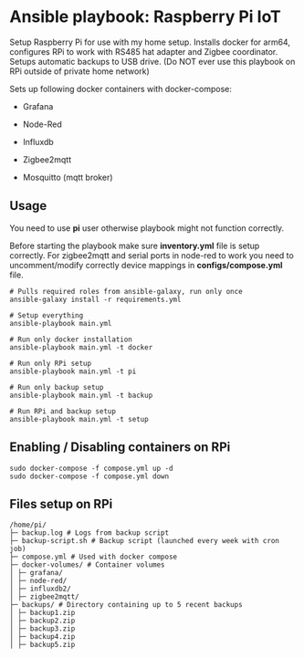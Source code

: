 # Ansible playbook: Raspberry Pi IoT

Setup Raspberry Pi for use with my home setup. Installs docker for arm64, configures RPi to work with RS485 hat adapter and Zigbee coordinator. Setups automatic backups to USB drive. (Do NOT ever use this playbook on RPi outside of private home network)

Sets up following docker containers with docker-compose:

- Grafana

- Node-Red

- Influxdb

- Zigbee2mqtt

- Mosquitto (mqtt broker)

## Usage

You need to use **pi** user otherwise playbook might not function correctly.

Before starting the playbook make sure **inventory.yml** file is setup correctly. For zigbee2mqtt and serial ports in node-red to work you need to uncomment/modify correctly device mappings in **configs/compose.yml** file.

```shell
# Pulls required roles from ansible-galaxy, run only once
ansible-galaxy install -r requirements.yml

# Setup everything
ansible-playbook main.yml

# Run only docker installation
ansible-playbook main.yml -t docker

# Run only RPi setup
ansible-playbook main.yml -t pi

# Run only backup setup
ansible-playbook main.yml -t backup

# Run RPi and backup setup
ansible-playbook main.yml -t setup
```

## Enabling / Disabling containers on RPi

```shell
sudo docker-compose -f compose.yml up -d
sudo docker-compose -f compose.yml down
```

## Files setup on RPi

```
/home/pi/  
├─ backup.log # Logs from backup script
├─ backup-script.sh # Backup script (launched every week with cron job)
├─ compose.yml # Used with docker compose
├─ docker-volumes/ # Container volumes  
│ ├─ grafana/
│ ├─ node-red/
│ ├─ influxdb2/
│ ├─ zigbee2mqtt/
├─ backups/ # Directory containing up to 5 recent backups
│ ├─ backup1.zip
│ ├─ backup2.zip
│ ├─ backup3.zip
│ ├─ backup4.zip
│ ├─ backup5.zip
```
